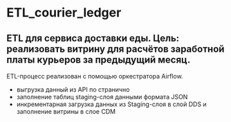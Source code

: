 # ETL_courier_ledger
## ETL для сервиса доставки еды. Цель: реализовать витрину для расчётов заработной платы курьеров за предыдущий месяц. 
ETL-процесс реализован с помощью оркестратора Airflow.
- выгрузка данный из API по странично 
- заполнение таблиц staging-слоя данными формата JSON
- инкрементарная загрузка данных из Staging-слоя в слой DDS и заполнение витрины в слое CDM
